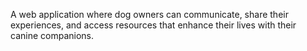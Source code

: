 A web application where dog owners can communicate, share their experiences, and access resources that enhance their lives with their canine companions.
